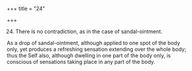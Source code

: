 +++
title = "24"

+++


24. There is no contradiction, as in the case of sandal-ointment.

As a drop of sandal-ointment, although applied to one spot of the body only, yet produces a refreshing sensation extending over the whole body; thus the Self also, although dwelling in one part of the body only, is conscious of sensations taking place in any part of the body.

